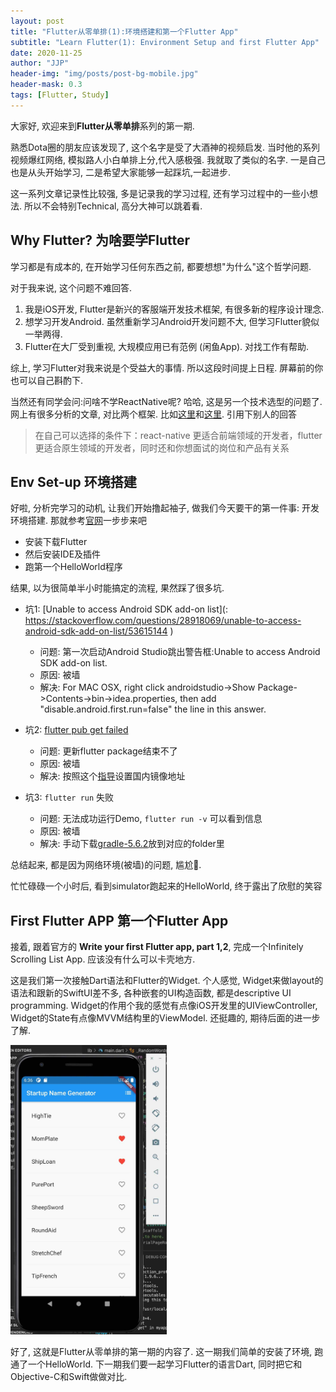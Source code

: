 ```yaml
---
layout: post
title: "Flutter从零单排(1):环境搭建和第一个Flutter App"
subtitle: "Learn Flutter(1): Environment Setup and first Flutter App"
date: 2020-11-25
author: "JJP"
header-img: "img/posts/post-bg-mobile.jpg"
header-mask: 0.3
tags: [Flutter, Study]
---
```


大家好, 欢迎来到**Flutter从零单排**系列的第一期. 

熟悉Dota圈的朋友应该发现了, 这个名字是受了大酒神的视频启发. 当时他的系列视频爆红网络, 模拟路人小白单排上分,代入感极强. 我就取了类似的名字. 一是自己也是从头开始学习, 二是希望大家能够一起踩坑,一起进步. 

这一系列文章记录性比较强, 多是记录我的学习过程, 还有学习过程中的一些小想法. 所以不会特别Technical, 高分大神可以跳着看.

## Why Flutter? 为啥要学Flutter

学习都是有成本的, 在开始学习任何东西之前, 都要想想"为什么"这个哲学问题. 

对于我来说, 这个问题不难回答. 

1. 我是iOS开发, Flutter是新兴的客服端开发技术框架, 有很多新的程序设计理念.
2. 想学习开发Android. 虽然重新学习Android开发问题不大, 但学习Flutter貌似一举两得.
3. Flutter在大厂受到重视, 大规模应用已有范例 (闲鱼App). 对找工作有帮助.

综上, 学习Flutter对我来说是个受益大的事情. 所以这段时间提上日程. 屏幕前的你也可以自己斟酌下. 

当然还有同学会问:问啥不学ReactNative呢? 哈哈, 这是另一个技术选型的问题了. 网上有很多分析的文章, 对比两个框架. 比如[这里](https://nevercode.io/blog/flutter-vs-react-native-a-developers-perspective/)和[这里](https://www.zhihu.com/question/384934444).  引用下别人的回答

> 在自己可以选择的条件下：react-native 更适合前端领域的开发者，flutter 更适合原生领域的开发者，同时还和你想面试的岗位和产品有关系



## Env Set-up 环境搭建

好啦, 分析完学习的动机, 让我们开始撸起袖子, 做我们今天要干的第一件事: 开发环境搭建.  那就参考[官网](https://flutter.dev/docs/get-started/install)一步步来吧

- 安装下载Flutter
- 然后安装IDE及插件 
- 跑第一个HelloWorld程序

结果, 以为很简单半小时能搞定的流程, 果然踩了很多坑.

- 坑1: [Unable to access Android SDK add-on list](: https://stackoverflow.com/questions/28918069/unable-to-access-android-sdk-add-on-list/53615144 )
  - 问题: 第一次启动Android Studio跳出警告框:Unable to access Android SDK add-on list.
  - 原因: 被墙
  - 解决: For MAC OSX, right click androidstudio->Show Package->Contents->bin->idea.properties, then add "disable.android.first.run=false" the line in this answer.
- 坑2: [flutter pub get failed](https://stackoverflow.com/questions/49056332/flutter-pub-get-failed)
  - 问题: 更新flutter package结束不了
  - 原因: 被墙
  - 解决: 按照这个[指导](https://flutter.dev/community/china#configuring-flutter-to-use-a-mirror-site)设置国内镜像地址

- 坑3: `flutter run` 失败
  - 问题: 无法成功运行Demo, `flutter run -v` 可以看到信息
  - 原因: 被墙
  - 解决: 手动下载[gradle-5.6.2](https://services.gradle.org/distributions/gradle-5.6.2-all.zip)放到对应的folder里

总结起来, 都是因为网络环境(被墙)的问题, 尴尬🤦. 

忙忙碌碌一个小时后, 看到simulator跑起来的HelloWorld, 终于露出了欣慰的笑容

## First Flutter APP 第一个Flutter App

接着, 跟着官方的 **Write your first Flutter app, part 1,2**, 完成一个Infinitely Scrolling List App. 应该没有什么可以卡壳地方.

这是我们第一次接触Dart语法和Flutter的Widget. 个人感觉, Widget来做layout的语法和跟新的SwiftUI差不多, 各种嵌套的UI构造函数, 都是descriptive UI programming. Widget的作用个我的感觉有点像iOS开发里的UIViewController, Widget的State有点像MVVM结构里的ViewModel. 还挺趣的, 期待后面的进一步了解.

<img src="/img/posts/post-flutter-helloworld.jpg" alt="drawing" width="250"/>

好了, 这就是Flutter从零单排的第一期的内容了. 这一期我们简单的安装了环境, 跑通了一个HelloWorld. 下一期我们要一起学习Flutter的语言Dart, 同时把它和Objective-C和Swift做做对比.

